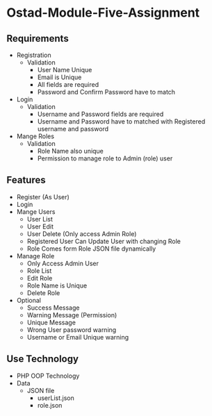 # Ostad-Module-Five-Assignment

## Requirements

- Registration
  - Validation
    - User Name Unique
    - Email is Unique
    - All fields are required
    - Password and Confirm Password have to match
- Login
  - Validation
    - Username and Password fields are required
    - Username and Password have to matched with Registered username and password
- Mange Roles
  - Validation
    - Role Name also unique
    - Permission to manage role to Admin (role) user

## Features

- Register (As User)
- Login
- Mange Users
  - User List
  - User Edit
  - User Delete (Only access Admin Role)
  - Registered User Can Update User with changing Role
  - Role Comes form Role JSON file dynamically
- Manage Role
  - Only Access Admin User
  - Role List
  - Edit Role
  - Role Name is Unique
  - Delete Role
- Optional
  - Success Message
  - Warning Message (Permission)
  - Unique Message
  - Wrong User password warning
  - Username or Email Unique warning

## Use Technology

- PHP OOP Technology
- Data
  - JSON file
    - userList.json
    - role.json
